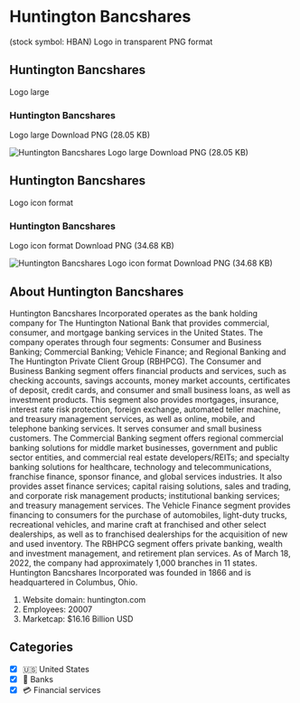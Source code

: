 # Huntington Bancshares
 (stock symbol: HBAN) Logo in transparent PNG format

## Huntington Bancshares
 Logo large

### Huntington Bancshares
 Logo large Download PNG (28.05 KB)

![Huntington Bancshares
 Logo large Download PNG (28.05 KB)](/img/orig/HBAN_BIG-7e11f5a4.png)

## Huntington Bancshares
 Logo icon format

### Huntington Bancshares
 Logo icon format Download PNG (34.68 KB)

![Huntington Bancshares
 Logo icon format Download PNG (34.68 KB)](/img/orig/HBAN-1e9d214c.png)

## About Huntington Bancshares


Huntington Bancshares Incorporated operates as the bank holding company for The Huntington National Bank that provides commercial, consumer, and mortgage banking services in the United States. The company operates through four segments: Consumer and Business Banking; Commercial Banking; Vehicle Finance; and Regional Banking and The Huntington Private Client Group (RBHPCG). The Consumer and Business Banking segment offers financial products and services, such as checking accounts, savings accounts, money market accounts, certificates of deposit, credit cards, and consumer and small business loans, as well as investment products. This segment also provides mortgages, insurance, interest rate risk protection, foreign exchange, automated teller machine, and treasury management services, as well as online, mobile, and telephone banking services. It serves consumer and small business customers. The Commercial Banking segment offers regional commercial banking solutions for middle market businesses, government and public sector entities, and commercial real estate developers/REITs; and specialty banking solutions for healthcare, technology and telecommunications, franchise finance, sponsor finance, and global services industries. It also provides asset finance services; capital raising solutions, sales and trading, and corporate risk management products; institutional banking services; and treasury management services. The Vehicle Finance segment provides financing to consumers for the purchase of automobiles, light-duty trucks, recreational vehicles, and marine craft at franchised and other select dealerships, as well as to franchised dealerships for the acquisition of new and used inventory. The RBHPCG segment offers private banking, wealth and investment management, and retirement plan services. As of March 18, 2022, the company had approximately 1,000 branches in 11 states. Huntington Bancshares Incorporated was founded in 1866 and is headquartered in Columbus, Ohio.

1. Website domain: huntington.com
2. Employees: 20007
3. Marketcap: $16.16 Billion USD


## Categories
- [x] 🇺🇸 United States
- [x] 🏦 Banks
- [x] 💳 Financial services
